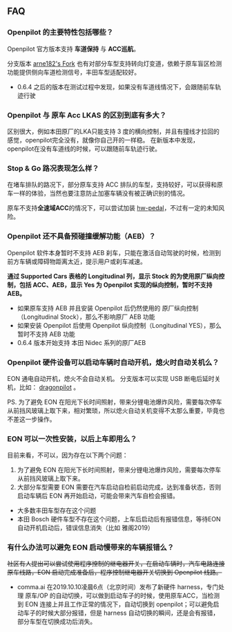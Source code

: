 ## FAQ

### Openpilot 的主要特性包括哪些？

Openpilot 官方版本支持 **车道保持** 与 **ACC巡航**。

分支版本 [arne182's Fork](https://github.com/arne182/openpilot) 也有对部分车型支持转向灯变道，依赖于原车盲区检测功能提供侧向车道检测信号，丰田车型适配较好。

* 0.6.4 之后的版本在测试过程中发现，如果没有车道线情况下，会跟随前车轨迹行驶


### Openpilot 与 原车 Acc LKAS 的区别到底有多大？

区别很大，例如本田原厂的LKA只能支持 3 度的横向控制，并且有撞线才拉回的感觉，openpilot完全没有，就像你自己开的一样稳。
在新版本中发现，openpilot在没有车道线的时候，可以跟随前车轨迹行驶。


### Stop & Go 路况表现怎么样？

在堵车排队的路况下，部分原车支持 ACC 排队的车型，支持较好，可以获得和原车一样的体验，当然也要注意防止加塞车辆没有被正确识别的情况。

原车不支持**全速域ACC**的情况下，可以尝试加装 [hw-pedal](https://github.com/commaai/neo/tree/master/pedal)，不过有一定的未知风险。



### Openpilot 还不具备预碰撞缓解功能（AEB）？

Openpilot 软件本身暂时不支持 AEB 刹车，只能在激活自动驾驶的时候，检测到前方车辆或障碍物距离太近，提示用户或刹车减速。

**通过 Supported Cars 表格的 Longitudinal 列，显示 Stock 的为使用原厂纵向控制，包括 ACC、AEB，显示 Yes 为 Openpilot 实现的纵向控制，暂时不支持 AEB。**


* 如果原车支持 AEB 并且安装 Openpilot 后仍然使用的 原厂纵向控制（Longitudinal Stock），那么不影响原厂 AEB 功能
* 如果安装 Openpilot 后使用 Openpilot 纵向控制（Longitudinal YES），那么暂时不支持 AEB 功能
* 0.6.4 版本开始支持 本田 Nidec 系列的原厂AEB

### Openpilot 硬件设备可以启动车辆时自动开机，熄火时自动关机么？

EON 通电自动开机，熄火不会自动关机。
分支版本可以实现 USB 断电后延时关机，比如： [dragonpilot](https://github.com/dragonpilot-community/dragonpilot) 。

PS. 为了避免 EON 在阳光下长时间照射，带来分锂电池爆炸风险，需要每次停车从前挡风玻璃上取下来，相对繁琐，所以熄火自动关机变得不太那么重要，毕竟也不差这一步操作。


### EON 可以一次性安装，以后上车即用么？

目前来看，不可以，因为存在以下两个问题：

1. 为了避免 EON 在阳光下长时间照射，带来分锂电池爆炸风险，需要每次停车从前挡风玻璃上取下来。
2. 大部分车型需要 EON 需要在汽车启动自检前启动完成，达到准备状态，否则启动车辆后 EON 再开始启动，可能会带来汽车自检会报错。


* 大多数丰田车型存在这个问题
* 本田 Bosch 硬件车型不存在这个问题，上车后启动后有报错信息，等待EON自动开机启动后，错误信息消失（比如 雅阁2019）

### 有什么办法可以避免 EON 启动慢带来的车辆报错么？

~~社区有人提出可以尝试使用程序控制的继电器开关，在启动车辆时，汽车电路连接原车线路，EON 启动完成准备后，程序控制继电器开关切换到 Openpilot 线路。~~

* comma.ai 在2019.10.10凌晨6点（北京时间）发布了新硬件 harness，专门处理 原车/OP 的自动切换，可以做到启动车子的时候，使用原车ACC，当检测到 EON 连接上并且工作正常的情况下，自动切换到 openpilot；可以避免启动车子的时候大部分报错，但是 harness 自动切换的瞬间，还是会有报错，部分车型在切换成功后消失。




